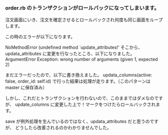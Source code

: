 ### order.rb のトランザクションがロールバックになってしまいます。

注文画面にいき、注文を確定させるとロールバックされ何度も同じ画面をループします。

この時のエラーが以下になります。

NoMethodError (undefined method `update_attributes!'
そこから、updata_attributes に変更を行なったところ、以下になりました。
ArgumentError Exception: wrong number of arguments (given 1, expected 2)

まだエラーだったので、以下に書き換えました。
updata_columns(active: false, order_id: self.id)
で行った結果は処理が走ります。（このパターンは master に保存済み）

しかし、これだとトランザクションを行わないので、このままではダメなのですが、
update_columns に変更した上で！マークをつけたらロールバックされます。

save が例外処理を生んでいるのではなく、updata_attributes だと思うのですが、
どうしたら改善されるのかわかりませんでした。

